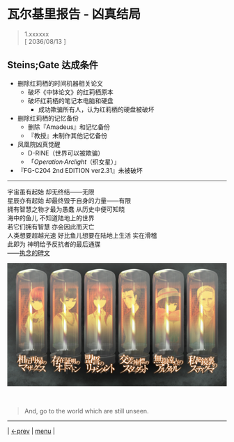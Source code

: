 # 瓦尔基里报告 - 凶真结局
> 1.xxxxxx  
> [ 2036/08/13 ]  

## Steins;Gate 达成条件
- 删除红莉栖的时间机器相关论文
  - 破坏《中钵论文》的红莉栖原本
  - 破坏红莉栖的笔记本电脑和硬盘
    - 成功欺骗所有人，认为红莉栖的硬盘被破坏
- 删除红莉栖的记忆备份
  - 删除『Amadeus』和记忆备份
  - 『教授』未制作其他记忆备份
- 凤凰院凶真觉醒
  - D-RINE（世界可以被欺骗）
  - 「*Operation·Arclight*（织女星）」
- 『FG-C204 2nd EDITION ver2.31』未被破坏

---

宇宙虽有起始 却无终结——无限  
星辰亦有起始 却最终毁于自身的力量——有限  
拥有智慧之物才最为愚蠢 从历史中便可知晓  
海中的鱼儿 不知道陆地上的世界  
若它们拥有智慧 亦会因此而灭亡  
人类想要超越光速 好比鱼儿想要在陆地上生活 实在滑稽  
此即为 神明给予反抗者的最后通牒  
——<abbr title="此段由比屋定真帆吟诵。动画第一季第一集开头使用了前三句和倒数第二句。">执念的碑文</abbr>  

![](../static/image/0170-1.png)


<br/>

> And, go to the world which are still unseen.
---

| [←prev](./0169) | [menu](../) |

